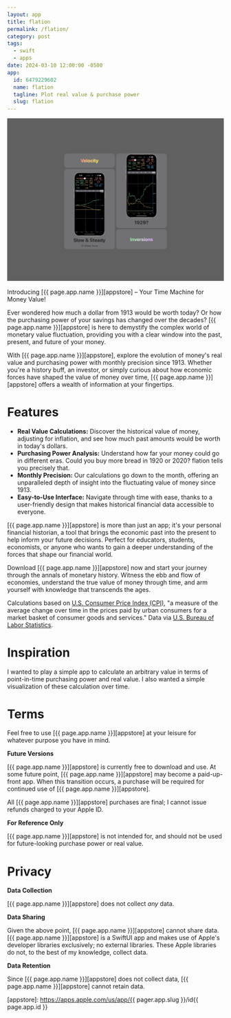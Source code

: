 ```yaml
---
layout: app
title: flation
permalink: /flation/
category: post
tags:
  - swift
  - apps
date: 2024-03-10 12:00:00 -0500
app:
  id: 6479229602
  name: flation
  tagline: Plot real value & purchase power
  slug: flation
---
```


![](./bento.jpg)

Introducing [{{ page.app.name }}][appstore] – Your Time Machine for Money Value!

Ever wondered how much a dollar from 1913 would be worth today? Or how the purchasing power of your savings has changed over the decades?  [{{ page.app.name }}][appstore] is here to demystify the complex world of monetary value fluctuation, providing you with a clear window into the past, present, and future of your money.

With  [{{ page.app.name }}][appstore], explore the evolution of money's real value and purchasing power with monthly precision since 1913. Whether you're a history buff, an investor, or simply curious about how economic forces have shaped the value of money over time,  [{{ page.app.name }}][appstore] offers a wealth of information at your fingertips.

# Features
- **Real Value Calculations:** Discover the historical value of money, adjusting for inflation, and see how much past amounts would be worth in today's dollars.
- **Purchasing Power Analysis:** Understand how far your money could go in different eras. Could you buy more bread in 1920 or 2020? flation tells you precisely that.
- **Monthly Precision:** Our calculations go down to the month, offering an unparalleled depth of insight into the fluctuating value of money since 1913.
- **Easy-to-Use Interface:** Navigate through time with ease, thanks to a user-friendly design that makes historical financial data accessible to everyone.

 [{{ page.app.name }}][appstore] is more than just an app; it's your personal financial historian, a tool that brings the economic past into the present to help inform your future decisions. Perfect for educators, students, economists, or anyone who wants to gain a deeper understanding of the forces that shape our financial world.

Download [{{ page.app.name }}][appstore] now and start your journey through the annals of monetary history. Witness the ebb and flow of economies, understand the true value of money through time, and arm yourself with knowledge that transcends the ages.

Calculations based on [U.S. Consumer Price Index (CPI)](https://www.bls.gov/cpi/), "a measure of the average change over time in the prices paid by urban consumers for a market basket of consumer goods and services." Data via [U.S. Bureau of Labor Statistics](https://data.bls.gov/timeseries/CUUR0000SA0).


# Inspiration

I wanted to play a simple app to calculate an arbitrary value in terms of point-in-time purchasing power and real value. I also wanted a simple visualization of these calculation over time.

# Terms

Feel free to use [{{ page.app.name }}][appstore] at your leisure for whatever purpose you have in mind.

**Future Versions**

[{{ page.app.name }}][appstore] is currently free to download and use. At some future point, [{{ page.app.name }}][appstore] may become a paid-up-front app. When this transition occurs, a purchase will be required for continued use of [{{ page.app.name }}][appstore].

All [{{ page.app.name }}][appstore] purchases are final; I cannot issue refunds charged to your Apple ID.

**For Reference Only**

[{{ page.app.name }}][appstore] is not intended for, and should not be used for future-looking purchase power or real value.


# Privacy

**Data Collection**

[{{ page.app.name }}][appstore] does not collect _any_ data.

**Data Sharing**

Given the above point, [{{ page.app.name }}][appstore] cannot share data. [{{ page.app.name }}][appstore] is a SwiftUI app and makes use of Apple's developer libraries exclusively; no external libraries. These Apple libraries do not, to the best of my knowledge, collect data.

**Data Retention**

Since [{{ page.app.name }}][appstore] does not collect data, [{{ page.app.name }}][appstore] cannot retain data.

[appstore]: https://apps.apple.com/us/app/{{ pager.app.slug }}/id{{ page.app.id }}
